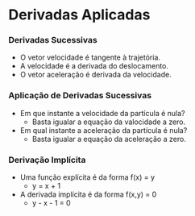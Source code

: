 # Derivadas Aplicadas

### Derivadas Sucessivas
- O vetor velocidade é tangente à trajetória.
- A velocidade é a derivada do deslocamento.
- O vetor aceleração é derivada da velocidade.

### Aplicação de Derivadas Sucessivas
- Em que instante a velocidade da partícula é nula?
  - Basta igualar a equação da valocidade a zero.
- Em qual instante a aceleração da partícula é nula?
  - Basta igualar a equação da aceleração a zero.

### Derivação Implícita
- Uma função explícita é da forma f(x) = y
  - y = x + 1
- A derivada implícita é da forma f(x,y) = 0
  - y - x - 1 = 0